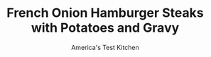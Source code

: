 ---
layout: ../../layouts/MarkdownPostLayout.astro
title: French Onion Hamburger Steaks with Potatoes and Gravy
author: America's Test Kitchen
pubDate: 2023-03-15
description: "Our goal was to pack as much flavor as possible into these satisfying patties."
image_url: https://res.cloudinary.com/hksqkdlah/image/upload/ar_1:1,c_fill,dpr_2.0,f_auto,fl_lossy.progressive.strip_profile,g_faces:auto,q_auto:low,w_344/41676-sfs-frenchonionhamburgersteakspotatoesgravy-23
tags: ["Main Courses","Beef","Weeknight","Sandwiches"]
calories: 
protein: 
carbohydrates: 
fats: 
fiber: 
ingredients: ["1½ pounds small, Yukon Gold potatoes, unpeeled, halved","1 tablespoon, unsalted butter, melted, plus 3 tablespoons unsalted butter","½ teaspoon, salt","½ teaspoon, pepper","1½ pounds, 85 percent lean ground beef","½ cup, panko bread crumbs","2 tablespoons, Lipton Onion Soup and Dip Mix","8 ounces, cremini mushrooms, trimmed and sliced thin","1 tablespoon, all-purpose flour","1 cup, beef broth","2 tablespoons, minced fresh chives"]
serves: 4
time: "30 minutes"
instructions: ["Adjust oven rack to middle position and heat oven to 450 degrees. Toss potatoes, melted butter, salt, and pepper together on rimmed baking sheet and flip potatoes cut side down. Roast until potatoes are tender and well browned, about 30 minutes.","Meanwhile, combine beef, panko, and soup mix in bowl. Form mixture into four 4-inch-diameter patties, about ½ inch thick. Melt 1 tablespoon butter in 12-inch nonstick skillet over medium-high heat. Cook patties until well browned and meat registers 130 degrees, about 3 minutes per side. Transfer to platter and tent with foil.","Add mushrooms to now-empty skillet and cook over medium-high heat until well browned, 5 to 7 minutes. Stir in flour and cook for 1 minute. Stir in broth, bring to boil, and cook until thickened, about 1 minute. Off heat, stir in remaining 2 tablespoons butter. Spoon sauce over steaks and sprinkle with chives. Serve potatoes with steaks."]
nutrition: undefined
notes: "The potatoes should be 1 to 2 inches in diameter. One packet of Lipton Onion Soup and Dip Mix will yield more than enough for this recipe."
---